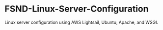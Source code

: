 # FSND-Linux-Server-Configuration
Linux server configuration using AWS Lightsail, Ubuntu, Apache, and WSGI.
